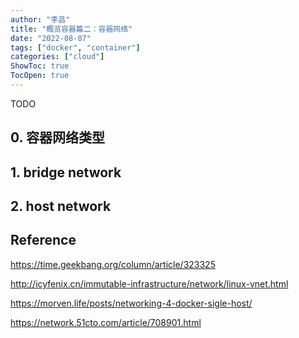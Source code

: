 ```yaml
---
author: "李昌"
title: "概览容器篇二：容器网络"
date: "2022-08-07"
tags: ["docker", "container"]
categories: ["cloud"]
ShowToc: true
TocOpen: true
---
```


TODO

## 0. 容器网络类型

## 1. bridge network

## 2. host network

## Reference

https://time.geekbang.org/column/article/323325

http://icyfenix.cn/immutable-infrastructure/network/linux-vnet.html

https://morven.life/posts/networking-4-docker-sigle-host/

https://network.51cto.com/article/708901.html
